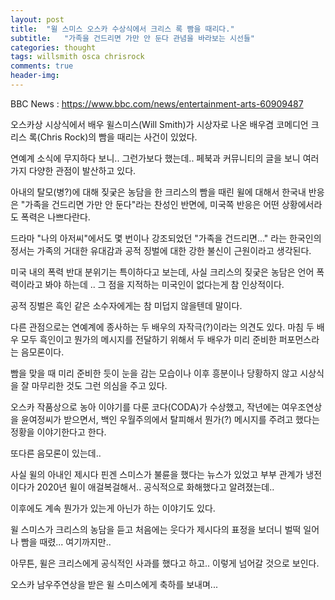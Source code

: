 ```yaml
---
layout: post
title:  "윌 스미스 오스카 수상식에서 크리스 록 빰을 때리다."
subtitle:   "가족을 건드리면 가만 안 둔다 관념을 바라보는 시선들"
categories: thought
tags: willsmith osca chrisrock
comments: true
header-img: 
---
```


BBC News : https://www.bbc.com/news/entertainment-arts-60909487 
 
오스카상 시상식에서 배우 윌스미스(Will Smith)가 시상자로  나온 배우겸 코메디언 크리스 록(Chris Rock)의 빰을 때리는 사건이 있었다. 

연예계 소식에 무지하다 보니.. 그런가보다 했는데.. 페북과 커뮤니티의 글을 보니 여러가지 다양한 관점이 발산하고 있다. 

아내의 탈모(병?)에 대해 짖궂은 농담을 한 크리스의 빰을 때린 윌에 대해서 한국내 반응은 "가족을 건드리면 가만 안 둔다"라는 찬성인 반면에, 미국쪽 반응은 어떤 상황에서라도 폭력은 나쁘다란다. 

드라마 "나의 아저씨"에서도 몇 번이나 강조되었던 "가족을 건드리면..." 라는 한국인의 정서는 가족의 거대한 유대감과 공적 징벌에 대한 강한 불신이 근원이라고 생각된다. 

미국 내의 폭력 반대 분위기는 특이하다고 보는데, 사실 크리스의 짖궂은 농담은 언어 폭력이라고 봐야 하는데 .. 그 점을 지적하는 미국인이 없다는게 참 인상적이다. 

공적 징벌은 흑인 같은 소수자에게는 참 미덥지 않을텐데 말이다. 

다른 관점으로는 연예계에 종사하는 두 배우의 자작극(?)이라는 의견도 있다. 마침 두 배우 모두 흑인이고 뭔가의 메시지를 전달하기 위해서 두 배우가 미리 준비한 퍼포먼스라는 음모론이다. 

빰을 맞을 때 미리 준비한 듯이 눈을 감는 모습이나 이후 흥분이나 당황하지 않고 시상식을 잘 마무리한 것도 그런 의심을 주고 있다. 

오스카 작품상으로 농아 이야기를 다룬 코다(CODA)가 수상했고, 작년에는 여우조연상을 윤여정씨가 받으면서, 백인 우월주의에서 탈피해서 뭔가(?) 메시지를 주려고 했다는 정황을 이야기한다고 한다. 

또다른 음모론이 있는데.. 

사실 윌의 아내인 제시다 핀겐 스미스가 불륜을 했다는 뉴스가 있었고 부부 관계가 냉전이다가 2020년 윌이 애걸복걸해서.. 공식적으로 화해했다고 알려졌는데.. 

이후에도 계속 뭔가가 있는게 아닌가 하는 이야기도 있다.

윌 스미스가 크리스의 농담을 듣고 처음에는 웃다가 제시다의 표정을 보더니 벌떡 일어나 빰을 때렸... 여기까지만.. 

아무튼, 윌은 크리스에게 공식적인 사과를 했다고 하고.. 이렇게 넘어갈 것으로 보인다. 

오스카 남우주연상을 받은 윌 스미스에게 축하를 보내며...

